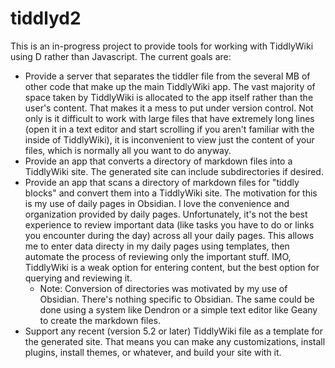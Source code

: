 # tiddlyd2

This is an in-progress project to provide tools for working with TiddlyWiki using D rather than Javascript. The current goals are:

- Provide a server that separates the tiddler file from the several MB of other code that make up the main TiddlyWiki app. The vast majority of space taken by TiddlyWiki is allocated to the app itself rather than the user's content. That makes it a mess to put under version control. Not only is it difficult to work with large files that have extremely long lines (open it in a text editor and start scrolling if you aren't familiar with the inside of TiddlyWiki), it is inconvenient to view just the content of your files, which is normally all you want to do anyway.
- Provide an app that converts a directory of markdown files into a TiddlyWiki site. The generated site can include subdirectories if desired.
- Provide an app that scans a directory of markdown files for "tiddly blocks" and convert them into a TiddlyWiki site. The motivation for this is my use of daily pages in Obsidian. I love the convenience and organization provided by daily pages. Unfortunately, it's not the best experience to review important data (like tasks you have to do or links you encounter during the day) across all your daily pages. This allows me to enter data directy in my daily pages using templates, then automate the process of reviewing only the important stuff. IMO, TiddlyWiki is a weak option for entering content, but the best option for querying and reviewing it.
    - Note: Conversion of directories was motivated by my use of Obsidian. There's nothing specific to Obsidian. The same could be done using a system like Dendron or a simple text editor like Geany to create the markdown files.
- Support any recent (version 5.2 or later) TiddlyWiki file as a template for the generated site. That means you can make any customizations, install plugins, install themes, or whatever, and build your site with it.